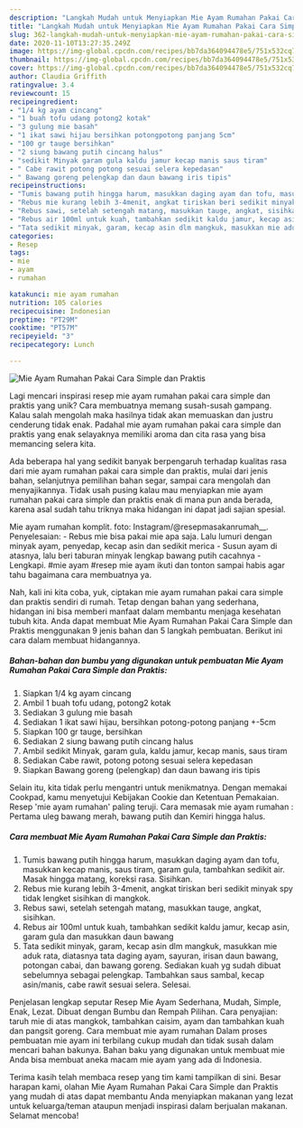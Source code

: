 ```yaml
---
description: "Langkah Mudah untuk Menyiapkan Mie Ayam Rumahan Pakai Cara Simple dan Praktis yang Menggugah Selera"
title: "Langkah Mudah untuk Menyiapkan Mie Ayam Rumahan Pakai Cara Simple dan Praktis yang Menggugah Selera"
slug: 362-langkah-mudah-untuk-menyiapkan-mie-ayam-rumahan-pakai-cara-simple-dan-praktis-yang-menggugah-selera
date: 2020-11-10T13:27:35.249Z
image: https://img-global.cpcdn.com/recipes/bb7da364094478e5/751x532cq70/mie-ayam-rumahan-pakai-cara-simple-dan-praktis-foto-resep-utama.jpg
thumbnail: https://img-global.cpcdn.com/recipes/bb7da364094478e5/751x532cq70/mie-ayam-rumahan-pakai-cara-simple-dan-praktis-foto-resep-utama.jpg
cover: https://img-global.cpcdn.com/recipes/bb7da364094478e5/751x532cq70/mie-ayam-rumahan-pakai-cara-simple-dan-praktis-foto-resep-utama.jpg
author: Claudia Griffith
ratingvalue: 3.4
reviewcount: 15
recipeingredient:
- "1/4 kg ayam cincang"
- "1 buah tofu udang potong2 kotak"
- "3 gulung mie basah"
- "1 ikat sawi hijau bersihkan potongpotong panjang 5cm"
- "100 gr tauge bersihkan"
- "2 siung bawang putih cincang halus"
- "sedikit Minyak garam gula kaldu jamur kecap manis saus tiram"
- " Cabe rawit potong potong sesuai selera kepedasan"
- " Bawang goreng pelengkap dan daun bawang iris tipis"
recipeinstructions:
- "Tumis bawang putih hingga harum, masukkan daging ayam dan tofu, masukkan kecap manis, saus tiram, garam gula, tambahkan sedikit air. Masak hingga matang, koreksi rasa. Sisihkan."
- "Rebus mie kurang lebih 3-4menit, angkat tiriskan beri sedikit minyak spy tidak lengket sisihkan di mangkok."
- "Rebus sawi, setelah setengah matang, masukkan tauge, angkat, sisihkan."
- "Rebus air 100ml untuk kuah, tambahkan sedikit kaldu jamur, kecap asin, garam gula dan masukkan daun bawang"
- "Tata sedikit minyak, garam, kecap asin dlm mangkuk, masukkan mie aduk rata, diatasnya tata daging ayam, sayuran, irisan daun bawang, potongan cabai, dan bawang goreng. Sediakan kuah yg sudah dibuat sebelumnya sebagai pelengkap. Tambahkan saus sambal, kecap asin/manis, cabe rawit sesuai selera. Selesai."
categories:
- Resep
tags:
- mie
- ayam
- rumahan

katakunci: mie ayam rumahan 
nutrition: 105 calories
recipecuisine: Indonesian
preptime: "PT29M"
cooktime: "PT57M"
recipeyield: "3"
recipecategory: Lunch

---
```



![Mie Ayam Rumahan Pakai Cara Simple dan Praktis](https://img-global.cpcdn.com/recipes/bb7da364094478e5/751x532cq70/mie-ayam-rumahan-pakai-cara-simple-dan-praktis-foto-resep-utama.jpg)

Lagi mencari inspirasi resep mie ayam rumahan pakai cara simple dan praktis yang unik? Cara membuatnya memang susah-susah gampang. Kalau salah mengolah maka hasilnya tidak akan memuaskan dan justru cenderung tidak enak. Padahal mie ayam rumahan pakai cara simple dan praktis yang enak selayaknya memiliki aroma dan cita rasa yang bisa memancing selera kita.

Ada beberapa hal yang sedikit banyak berpengaruh terhadap kualitas rasa dari mie ayam rumahan pakai cara simple dan praktis, mulai dari jenis bahan, selanjutnya pemilihan bahan segar, sampai cara mengolah dan menyajikannya. Tidak usah pusing kalau mau menyiapkan mie ayam rumahan pakai cara simple dan praktis enak di mana pun anda berada, karena asal sudah tahu triknya maka hidangan ini dapat jadi sajian spesial.

Mie ayam rumahan komplit. foto: Instagram/@resepmasakanrumah__. Penyelesaian: - Rebus mie bisa pakai mie apa saja. Lalu lumuri dengan minyak ayam, penyedap, kecap asin dan sedikit merica - Susun ayam di atasnya, lalu beri taburan minyak lengkap bawang putih cacahnya - Lengkapi. #mie ayam #resep mie ayam ikuti dan tonton sampai habis agar tahu bagaimana cara membuatnya ya.


Nah, kali ini kita coba, yuk, ciptakan mie ayam rumahan pakai cara simple dan praktis sendiri di rumah. Tetap dengan bahan yang sederhana, hidangan ini bisa memberi manfaat dalam membantu menjaga kesehatan tubuh kita. Anda dapat membuat Mie Ayam Rumahan Pakai Cara Simple dan Praktis menggunakan 9 jenis bahan dan 5 langkah pembuatan. Berikut ini cara dalam membuat hidangannya.

<!--inarticleads1-->

##### Bahan-bahan dan bumbu yang digunakan untuk pembuatan Mie Ayam Rumahan Pakai Cara Simple dan Praktis:

1. Siapkan 1/4 kg ayam cincang
1. Ambil 1 buah tofu udang, potong2 kotak
1. Sediakan 3 gulung mie basah
1. Sediakan 1 ikat sawi hijau, bersihkan potong-potong panjang +-5cm
1. Siapkan 100 gr tauge, bersihkan
1. Sediakan 2 siung bawang putih cincang halus
1. Ambil sedikit Minyak, garam gula, kaldu jamur, kecap manis, saus tiram
1. Sediakan  Cabe rawit, potong potong sesuai selera kepedasan
1. Siapkan  Bawang goreng (pelengkap) dan daun bawang iris tipis


Selain itu, kita tidak perlu mengantri untuk menikmatnya. Dengan memakai Cookpad, kamu menyetujui Kebijakan Cookie dan Ketentuan Pemakaian. Resep &#39;mie ayam rumahan&#39; paling teruji. Cara memasak mie ayam rumahan : Pertama uleg bawang merah, bawang putih dan Kemiri hingga halus. 

<!--inarticleads2-->

##### Cara membuat Mie Ayam Rumahan Pakai Cara Simple dan Praktis:

1. Tumis bawang putih hingga harum, masukkan daging ayam dan tofu, masukkan kecap manis, saus tiram, garam gula, tambahkan sedikit air. Masak hingga matang, koreksi rasa. Sisihkan.
1. Rebus mie kurang lebih 3-4menit, angkat tiriskan beri sedikit minyak spy tidak lengket sisihkan di mangkok.
1. Rebus sawi, setelah setengah matang, masukkan tauge, angkat, sisihkan.
1. Rebus air 100ml untuk kuah, tambahkan sedikit kaldu jamur, kecap asin, garam gula dan masukkan daun bawang
1. Tata sedikit minyak, garam, kecap asin dlm mangkuk, masukkan mie aduk rata, diatasnya tata daging ayam, sayuran, irisan daun bawang, potongan cabai, dan bawang goreng. Sediakan kuah yg sudah dibuat sebelumnya sebagai pelengkap. Tambahkan saus sambal, kecap asin/manis, cabe rawit sesuai selera. Selesai.


Penjelasan lengkap seputar Resep Mie Ayam Sederhana, Mudah, Simple, Enak, Lezat. Dibuat dengan Bumbu dan Rempah Pilihan. Cara penyajian: taruh mie di atas mangkok, tambahkan caisim, ayam dan tambahkan kuah dan pangsit goreng. Cara membuat mie ayam rumahan Dalam proses pembuatan mie ayam ini terbilang cukup mudah dan tidak susah dalam mencari bahan bakunya. Bahan baku yang digunakan untuk membuat mie Anda bisa membuat aneka macam mie ayam yang ada di Indonesia. 

Terima kasih telah membaca resep yang tim kami tampilkan di sini. Besar harapan kami, olahan Mie Ayam Rumahan Pakai Cara Simple dan Praktis yang mudah di atas dapat membantu Anda menyiapkan makanan yang lezat untuk keluarga/teman ataupun menjadi inspirasi dalam berjualan makanan. Selamat mencoba!
